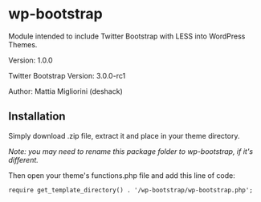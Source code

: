 wp-bootstrap
============

Module intended to include Twitter Bootstrap with LESS into WordPress Themes.

Version: 1.0.0

Twitter Bootstrap Version: 3.0.0-rc1

Author: Mattia Migliorini (deshack)

Installation
------------

Simply download .zip file, extract it and place in your theme directory.

_Note: you may need to rename this package folder to wp-bootstrap, if it's different._

Then open your theme's functions.php file and add this line of code:

    require get_template_directory() . '/wp-bootstrap/wp-bootstrap.php';


